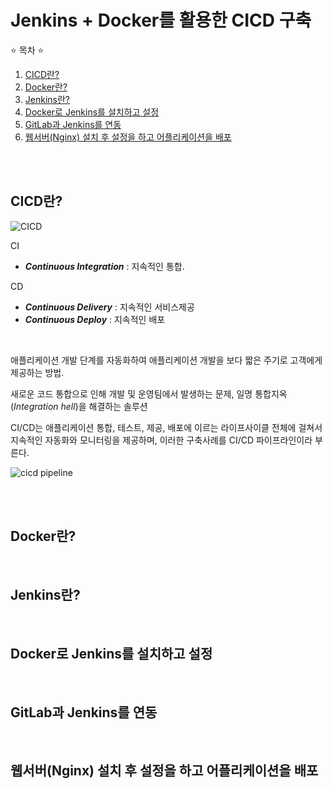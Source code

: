 # Jenkins + Docker를 활용한 CICD 구축

⭐ 목차 ⭐
1. [CICD란?](#cicd란)
2. [Docker란?](#docker란)
3. [Jenkins란?](#jenkins란)
4. [Docker로 Jenkins를 설치하고 설정](#docker로-jenkins를-설치하고-설정)
5. [GitLab과 Jenkins를 연동](#gitlab과-jenkins를-연동)
6. [웹서버(Nginx) 설치 후 설정을 하고 어플리케이션을 배포](#웹서버nginx-설치-후-설정을-하고-어플리케이션을-배포)

<br/><br/>

## CICD란?
![CICD](https://user-images.githubusercontent.com/45352173/152572489-36576f96-8ef6-420c-ae2b-3412fccf8c45.png)

CI
- ***Continuous Integration*** : 지속적인 통합.

CD
- ***Continuous Delivery*** : 지속적인 서비스제공
- ***Continuous Deploy*** : 지속적인 배포

<br/>

애플리케이션 개발 단계를 자동화하여 애플리케이션 개발을 보다 짧은 주기로 고객에게 제공하는 방법.

새로운 코드 통합으로 인해 개발 및 운영팀에서 발생하는 문제, 일명 통합지옥(*Integration hell*)을 해결하는 솔루션

CI/CD는 애플리케이션 통합, 테스트, 제공, 배포에 이르는 라이프사이클 전체에 걸쳐서 지속적인 자동화와 모니터링을 제공하며, 이러한 구축사례를 CI/CD 파이프라인이라 부른다.

![cicd pipeline](https://user-images.githubusercontent.com/45352173/152574215-e81c359c-3ca9-43fa-ad4c-e00d67d87b86.png)

<br/><br/>

## Docker란?

<br/>

## Jenkins란?

<br/>

## Docker로 Jenkins를 설치하고 설정

<br/>

## GitLab과 Jenkins를 연동

<br/>

## 웹서버(Nginx) 설치 후 설정을 하고 어플리케이션을 배포

<br/>
